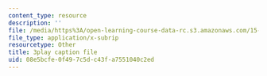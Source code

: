 ```yaml
---
content_type: resource
description: ''
file: /media/https%3A/open-learning-course-data-rc.s3.amazonaws.com/15-960-new-executive-thinking-social-impact-technology-projects-fall-2017-spring-2018/08e5bcfe0f497c5dc43fa7551040c2ed_HaySEpWEsdU.srt
file_type: application/x-subrip
resourcetype: Other
title: 3play caption file
uid: 08e5bcfe-0f49-7c5d-c43f-a7551040c2ed
---
```

